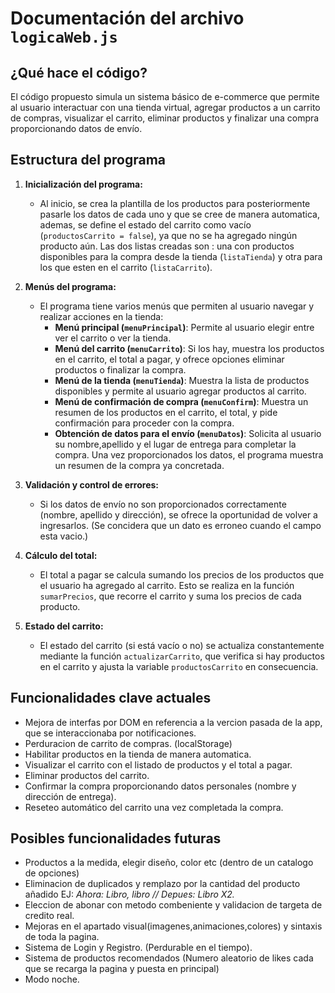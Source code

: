 # Documentación del archivo `logicaWeb.js`

## ¿Qué hace el código?
El código propuesto simula un sistema básico de e-commerce que permite al usuario interactuar con una tienda virtual, agregar productos a un carrito de compras, visualizar el carrito, eliminar productos y finalizar una compra proporcionando datos de envío.

## Estructura del programa

1. **Inicialización del programa:**
   - Al inicio, se crea la plantilla de los productos para posteriormente pasarle los datos de cada uno y que se cree de manera automatica, ademas, se define el estado del carrito como vacío (`productosCarrito = false`), ya que no se ha agregado ningún producto aún. Las dos listas creadas son : una con productos disponibles para la compra desde la tienda (`listaTienda`) y otra para los que esten en el carrito (`listaCarrito`).

2. **Menús del programa:**
   - El programa tiene varios menús que permiten al usuario navegar y realizar acciones en la tienda:
     - **Menú principal (`menuPrincipal`)**: Permite al usuario elegir entre ver el carrito o ver la tienda.
     - **Menú del carrito (`menuCarrito`)**: Si los hay, muestra los productos en el carrito, el total a pagar, y ofrece opciones eliminar productos o finalizar la compra.
     - **Menú de la tienda (`menuTienda`)**: Muestra la lista de productos disponibles y permite al usuario agregar productos al carrito.
     - **Menú de confirmación de compra (`menuConfirm`)**: Muestra un resumen de los productos en el carrito, el total, y pide confirmación para proceder con la compra.
     - **Obtención de datos para el envío (`menuDatos`)**: Solicita al usuario su nombre,apellido y el lugar de entrega para completar la compra. Una vez proporcionados los datos, el programa muestra un resumen de la compra ya concretada.

3. **Validación y control de errores:**
   - Si los datos de envío no son proporcionados correctamente (nombre, apellido y dirección), se ofrece la oportunidad de volver a ingresarlos. (Se concidera que un dato es erroneo cuando el campo esta vacio.)

4. **Cálculo del total:**
   - El total a pagar se calcula sumando los precios de los productos que el usuario ha agregado al carrito. Esto se realiza en la función `sumarPrecios`, que recorre el carrito y suma los precios de cada producto.

5. **Estado del carrito:**
   - El estado del carrito (si está vacío o no) se actualiza constantemente mediante la función `actualizarCarrito`, que verifica si hay productos en el carrito y ajusta la variable `productosCarrito` en consecuencia.

## Funcionalidades clave actuales
- Mejora de interfas por DOM en referencia a la vercion pasada de la app, que se interaccionaba por notificaciones.
- Perduracion de carrito de compras. (localStorage)
- Habilitar productos en la tienda de manera automatica.
- Visualizar el carrito con el listado de productos y el total a pagar.
- Eliminar productos del carrito.
- Confirmar la compra proporcionando datos personales (nombre y dirección de entrega).
- Reseteo automático del carrito una vez completada la compra.

## Posibles funcionalidades futuras
- Productos a la medida, elegir diseño, color etc (dentro de un catalogo de opciones)
- Eliminacion de duplicados y remplazo por la cantidad del producto añadido EJ:  *Ahora: Libro, libro // Depues: Libro X2.*
- Eleccion de abonar con metodo combeniente y validacion de targeta de credito real.
- Mejoras en el apartado visual(imagenes,animaciones,colores) y sintaxis de toda la pagina.
- Sistema de Login y Registro. (Perdurable en el tiempo).
- Sistema de productos recomendados (Numero aleatorio de likes cada que se recarga la pagina y puesta en principal)
- Modo noche.
